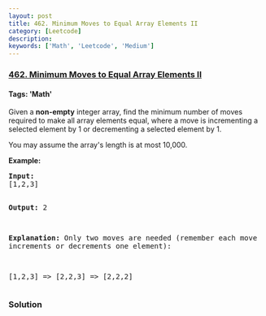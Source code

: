 ```yaml
---
layout: post
title: 462. Minimum Moves to Equal Array Elements II
category: [Leetcode]
description: 
keywords: ['Math', 'Leetcode', 'Medium']
---
```

### [462. Minimum Moves to Equal Array Elements II](https://leetcode.com/problems/minimum-moves-to-equal-array-elements-ii)

#### Tags: 'Math'

<div class="content__u3I1 question-content__JfgR"><div><p></p><p>Given a <b>non-empty</b> integer array, find the minimum number of moves required to make all array elements equal, where a move is incrementing a selected element by 1 or decrementing a selected element by 1.</p>
<p>You may assume the array's length is at most 10,000.</p>
<p><b>Example:</b>
</p><pre><b>Input:</b>
[1,2,3]

<b>Output:</b>
2

<b>Explanation:</b>
Only two moves are needed (remember each move increments or decrements one element):

[1,2,3]  =&gt;  [2,2,3]  =&gt;  [2,2,2]
</pre>
<p></p><p></p></div></div>

### Solution
